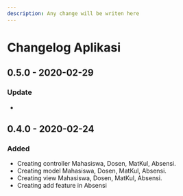 ```yaml
---
description: Any change will be writen here
---
```


# Changelog Aplikasi

## 0.5.0 - 2020-02-29

### Update

* 
## 0.4.0 - 2020-02-24

### Added

* Creating controller Mahasiswa, Dosen, MatKul, Absensi.
* Creating model Mahasiswa, Dosen, MatKul, Absensi.
* Creating view Mahasiswa, Dosen, MatKul, Absensi.
* Creating add feature in Absensi



